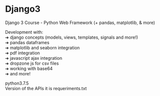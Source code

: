 # Django3
Django 3 Course - Python Web Framework (+ pandas, matplotlib, &amp; more)

Development with:<br>
➜ django concepts (models, views, templates, signals and more!)<br>
➜ pandas dataframes<br>
➜ matplotlib and seaborn integration<br>
➜ pdf integration<br>
➜ javascript ajax integration<br>
➜ dropzone js for csv files<br>
➜ working with base64<br>
➜ and more!<br>

python3.7.5<br>
Version of the APIs it is requeriments.txt
